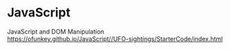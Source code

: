 # JavaScript
JavaScript and DOM Manipulation
https://ofunkey.github.io/JavaScript//UFO-sightings/StarterCode/index.html
